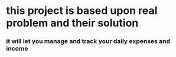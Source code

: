 # this project is based upon real problem and their solution

### it will let you manage and track your daily expenses and income
